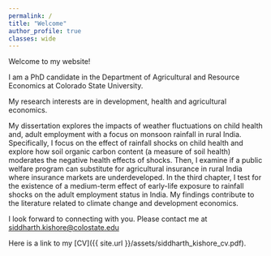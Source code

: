 ```yaml
---
permalink: /
title: "Welcome"
author_profile: true
classes: wide
---
```


Welcome to my website!

I am a PhD candidate in the Department of Agricultural and Resource Economics at Colorado State University.

My research interests are in development, health and agricultural economics.

My dissertation explores the impacts of weather fluctuations on child health and, adult employment with a focus on monsoon rainfall in rural India. Specifically, I focus on the effect of rainfall shocks on child health and explore how soil organic carbon content (a measure of soil health) moderates the negative health effects of shocks. Then, I examine if a public welfare program can substitute for agricultural insurance in rural India where insurance markets are underdeveloped. In the third chapter, I test for the existence of a medium-term effect of early-life exposure to rainfall shocks on the adult employment status in India. My findings contribute to the literature related to climate change and development economics.

I look forward to connecting with you. Please contact me at 
siddharth.kishore@colostate.edu

Here is a link to my [CV]({{ site.url }}/assets/siddharth_kishore_cv.pdf).
